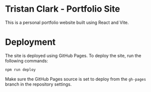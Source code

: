 # Tristan Clark - Portfolio Site

This is a personal portfolio website built using React and Vite.

# Deployment

The site is deployed using GitHub Pages. To deploy the site, run the following commands:

```bash
npm run deploy
```

Make sure the GitHub Pages source is set to deploy from the `gh-pages` branch in the repository settings.